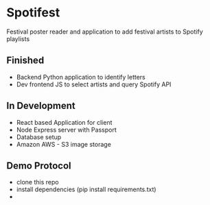 # Spotifest
Festival poster reader and application to add festival artists to Spotify playlists
## Finished
- Backend Python application to identify letters
- Dev frontend JS to select artists and query Spotify API
## In Development
- React based Application for client
- Node Express server with Passport
- Database setup
- Amazon AWS - S3 image storage

## Demo Protocol
- clone this repo
- install dependencies (pip install requirements.txt)
- 

